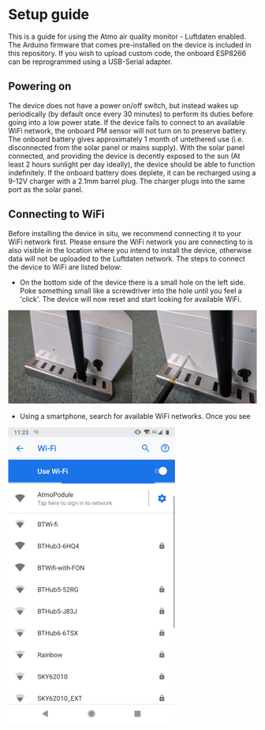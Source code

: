 # Setup guide
This is a guide for using the Atmo air quality monitor - Luftdaten enabled. The Arduino firmware that comes pre-installed on the device is included in this repository. If you wish to upload custom code, the onboard ESP8266 can be reprogrammed using a USB-Serial adapter.

## Powering on
The device does not have a power on/off switch, but instead wakes up periodically (by default once every 30 minutes) to perform its duties before going into a low power state. If the device fails to connect to an available WiFi network, the onboard PM sensor will not turn on to preserve battery. The onboard battery gives approximately 1 month of untethered use (i.e. disconnected from the solar panel or mains supply). With the solar panel connected, and providing the device is decently exposed to the sun (At least 2 hours sunlight per day ideally), the device should be able to function indefinitely. If the onboard battery does deplete, it can be recharged using a 9-12V charger with a 2.1mm barrel plug. The charger plugs into the same port as the solar panel.

## Connecting to WiFi
Before installing the device in situ, we recommend connecting it to your WiFi network first. Please ensure the WiFi network you are connecting to is also visible in the location where you intend to install the device, otherwise data will not be uploaded to the Luftdaten network. The steps to connect the device to WiFi are listed below:

- On the bottom side of the device there is a small hole on the left side. Poke something small like a screwdriver  into the hole until you feel a 'click'. The device will now reset and start looking for available WiFi.

![My image](images/hole.png)

- Using a smartphone, search for available WiFi networks. Once you see

![My image](images/scr1.png)
